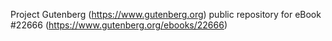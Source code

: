Project Gutenberg (https://www.gutenberg.org) public repository for eBook #22666 (https://www.gutenberg.org/ebooks/22666)
